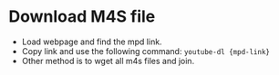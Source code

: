# Download M4S file

- Load webpage and find the mpd link.
- Copy link and use the following command: `youtube-dl {mpd-link}`
- Other method is to wget all m4s files and join.

